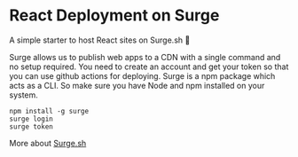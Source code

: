 # React Deployment on Surge

A simple starter to host React sites on Surge.sh 🌈 

Surge allows us to publish web apps to a CDN with a single command and no setup required. You need to create an account and get your token so that you can use github actions for deploying. Surge is a npm package which acts as a CLI. So make sure you have Node and npm installed on your system.

```
npm install -g surge
surge login 
surge token
```
More about [Surge.sh](https://surge.sh/)
